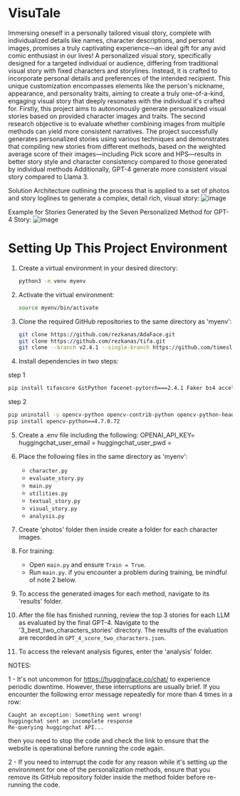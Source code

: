 # VisuTale
Immersing oneself in a personally tailored visual story, complete with individualized details like names, character descriptions, and personal images, promises a truly captivating experience—an ideal gift for any avid comic enthusiast in our lives! A personalized visual story, specifically designed for a targeted individual or audience, differing from traditional visual story with fixed characters and storylines. Instead, it is crafted to incorporate personal details and preferences of the intended recipient. This unique customization encompasses elements like the person's nickname,  appearance, and personality traits, aiming to create a truly one-of-a-kind, engaging visual story that deeply resonates with the individual it's crafted for. 
Firstly, this project aims to autonomously generate personalized visual stories based on provided character images and traits. The second research objective is to evaluate whether combining images from multiple methods can yield more consistent narratives. The project successfully generates personalized stories using various techniques and demonstrates that compiling new stories from different 
methods, based on the weighted average score of their images—including Pick score and HPS—results in better story style and character consistency compared to those generated by individual methods Additionally, GPT-4 generate more consistent visual story compared to Llama 3.

Solution Architecture outlining the process that is applied to a set of photos and story loglines to generate a complex, detail rich, visual story:
![image](https://github.com/user-attachments/assets/f6c553dd-a732-4c2e-8217-abe3454f5e94)

Example for Stories Generated by the Seven Personalized Method for GPT-4 Story:
![image](https://github.com/user-attachments/assets/7b1dc757-7c1c-4506-9ee1-05408bf281fb)

# Setting Up This Project Environment

1. Create a virtual environment in your desired directory:
   ```bash
   python3 -m venv myenv
   ```

2. Activate the virtual environment:
   ```bash
   source myenv/bin/activate
   ```

3. Clone the required GitHub repositories to the same directory as 'myenv':
   ```bash
   git clone https://github.com/rezkanas/AdaFace.git
   git clone https://github.com/rezkanas/tifa.git
   git clone --branch v2.4.1 --single-branch https://github.com/timesler/facenet-pytorch.git facenet_pytorch
   ```
4. Install dependencies in two steps:

step 1 
   ```bash
   pip install tifascore GitPython facenet-pytorch===2.4.1 Faker bs4 accelerate python-dotenv ultralytics diffusers==0.21.1 transformers==4.39.3 hpsv2 openai wget hugchat torch==2.0.1 torchvision==0.15.2 torchaudio==2.0.2 xformers==0.0.20 peft==0.11.0 PyYAML datasets==2.18.0 torchmetrics==0.11.4 hydra-core==1.0.7 omegaconf==2.0.6 antlr4-python3-runtime==4.8 
   ```
step 2
   ```bash
   pip uninstall -y opencv-python opencv-contrib-python opencv-python-headless 
   pip install opencv-python==4.7.0.72
   ```
5. Create a .env file including the following: 
OPENAI_API_KEY= <key>
huggingchat_user_email = <email>
huggingchat_user_pwd = <password>

6. Place the following files in the same directory as 'myenv':
   - `character.py`
   - `evaluate_story.py`
   - `main.py`
   - `utilities.py`
   - `textual_story.py`
   - `visual_story.py`
   - `analysis.py`

7. Create 'photos' folder then inside create a folder for each character images.

8. For training:
    - Open `main.py` and ensure `Train = True`.
    - Run `main.py`.
if you encounter a problem during training, be mindful of note 2 below. 

9. To access the generated images for each method, navigate to its 'results' folder.

10. After the file has finished running, review the top 3 stories for each LLM as evaluated by the final GPT-4. Navigate to the '3_best_two_characters_stories' directory. The results of the evaluation are recorded in `GPT_4_score_two_characters.json`.

11. To access the relevant analysis figures, enter the 'analysis' folder.



NOTES: 

1 - It's not uncommon for https://huggingface.co/chat/ to experience periodic downtime. However, these interruptions are usually brief. If you encounter the following error message repeatedly for more than 4 times in a row:

```
Caught an exception: Something went wrong!
huggingchat sent an incomplete response
Re-querying huggingchat API...
```
then you need to stop the code and check the link to ensure that the website is operational before running the code again. 
 
2 - If you need to interrupt the code for any reason while it's setting up the environment for one of the personalization methods, ensure that you remove its GitHub repository folder inside the method folder before re-running the code.

